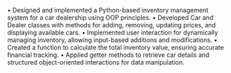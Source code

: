 •	Designed and implemented a Python-based inventory management system for a car dealership using OOP principles.
•	Developed Car and Dealer classes with methods for adding, removing, updating prices, and displaying available cars.
•	Implemented user interaction for dynamically managing inventory, allowing input-based additions and modifications.
•	Created a function to calculate the total inventory value, ensuring accurate financial tracking.
•	Applied getter methods to retrieve car details and structured object-oriented interactions for data manipulation.
